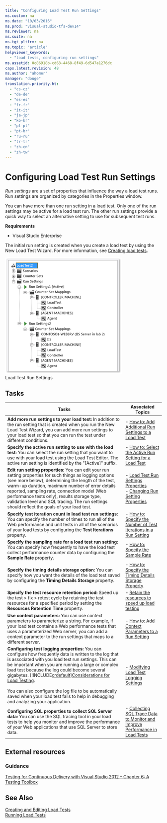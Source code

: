 ```yaml
---
title: "Configuring Load Test Run Settings"
ms.custom: na
ms.date: "10/03/2016"
ms.prod: "visual-studio-tfs-dev14"
ms.reviewer: na
ms.suite: na
ms.tgt_pltfrm: na
ms.topic: "article"
helpviewer_keywords: 
  - "load tests, configuring run settings"
ms.assetid: 0c86918b-cd63-4468-8f49-6d547a1276dc
caps.latest.revision: 48
ms.author: "ahomer"
manager: "douge"
translation.priority.ht: 
  - "cs-cz"
  - "de-de"
  - "es-es"
  - "fr-fr"
  - "it-it"
  - "ja-jp"
  - "ko-kr"
  - "pl-pl"
  - "pt-br"
  - "ru-ru"
  - "tr-tr"
  - "zh-cn"
  - "zh-tw"
---
```

# Configuring Load Test Run Settings
*Run settings* are a set of properties that influence the way a load test runs. Run settings are organized by categories in the Properties window.  
  
 You can have more than one run setting in a load test. Only one of the run settings may be active for a load test run. The other run settings provide a quick way to select an alternative setting to use for subsequent test runs.  
  
 **Requirements**  
  
-   Visual Studio Enterprise  
  
 The initial run setting is created when you create a load test by using the New Load Test Wizard. For more information, see [Creating load tests](../test_notintoc/creating-load-tests.md).  
  
 ![Load Test Run Settings](../test/media/loadtestrunsettings.png "LoadTestRunSettings")  
Load Test Run Settings  
  
## Tasks  
  
|Tasks|Associated Topics|  
|-----------|-----------------------|  
|**Add more run settings to your load test:** In addition to the run setting that is created when you run the New Load Test Wizard, you can add more run settings to your load test so that you can run the test under different conditions.|-   [How to: Add Additional Run Settings to a Load Test](../test/how-to--add-additional-run-settings-to-a-load-test.md)|  
|**Specify the active run setting to use with the load test:** You can select the run setting that you want to use with your load test using the Load Test Editor. The active run setting is identified by the "[Active]" suffix.|-   [How to: Select the Active Run Setting for a Load Test](../test/how-to--select-the-active-run-setting-for-a-load-test.md)|  
|**Edit run setting properties:** You can edit your run setting properties for such things as logging options (see more below), determining the length of the test, warm-up duration, maximum number of error details reported, sampling rate, connection model (Web performance tests only), results storage type, validation level and SQL tracing. The run settings should reflect the goals of your load test.|-   [Load Test Run Settings Properties](../test/load-test-run-settings-properties.md)<br />-   [Changing Run Setting Properties](../test/load-test-run-settings-properties.md#LoadTestRunSettingsHowToChange)|  
|**Specify test iteration count in load test run settings:** You can specify the number of times to run all of the Web performance and unit tests in all of the scenarios of your load tests by configuring the **Test Iterations** property.|-   [How to: Specify the Number of Test Iterations in a Run Setting](../test/how-to--specify-the-number-of-test-iterations-in-a-load-test-run-setting.md)|  
|**Specify the sampling rate for a load test run setting:** You can specify how frequently to have the load test collect performance counter data by configuring the **Sample Rate** property.|-   [How to: Specify the Sample Rate](../test/how-to--specify-the-sample-rate-for-a-load-test-run-setting.md)|  
|**Specify the timing details storage option:** You can specify how you want the details of the load test saved by configuring the **Timing Details Storage** property.|-   [How to: Specify the Timing Details Storage Property](../test/how-to--specify-the-timing-details-storage-property-for-a-load-test-run-setting.md)|  
|**Specify the test resource retention period:** Speed up the test > fix > retest cycle by retaining the test resources for a specified period by setting the **Resources Retention Time** property.|-   [Retain the resources to speed up load testing](https://www.visualstudio.com/docs/test/performance-testing/getting-started/getting-started-with-performance-testing#retain-resources)|  
|**Use context parameters:** You can use context parameters to parameterize a string. For example, if your load test contains a Web performance tests that uses a parameterized Web server, you can add a context parameter to the run settings that maps to a different server.|-   [How to: Add Context Parameters to a Run Setting](../test/how-to--add-context-parameters-to-a-load-test-run-setting.md)|  
|**Configuring test logging properties:** You can configure how frequently data is written to the log that is associated with you load test run settings. This can be important when you are running a large or complex load test because the log could become several gigabytes. [!INCLUDE[crdefault](../codequality/includes/crdefault_md.md)][Considerations for Load Testing](assetId:///e2985d15-60a7-4177-93b4-f986c2936337#CreatingEditingLoadTestsConsiderations).<br /><br /> You can also configure the log file to be automatically saved when your load test fails to help in debugging and analyzing your application.|-   [Modifying Load Test Logging Settings](../test/modifying-load-test-logging-settings.md)|  
|**Configuring SQL properties to collect SQL Server data:** You can use the SQL tracing tool in your load tests to help you monitor and improve the performance of your Web applications that use SQL Server to store data.|-   [Collecting SQL Trace Data to Monitor and Improve Performance in Load Tests](../test_notintoc/collecting-sql-trace-data-to-monitor-and-improve-performance-in-load-tests.md)|  
  
## External resources  
  
### Guidance  
 [Testing for Continuous Delivery with Visual Studio 2012 – Chapter 6: A Testing Toolbox](http://go.microsoft.com/fwlink/?LinkID=255203)  
  
## See Also  
 [Creating and Editing Load Tests](assetId:///e2985d15-60a7-4177-93b4-f986c2936337)   
 [Running Load Tests](../test_notintoc/running-load-tests.md)